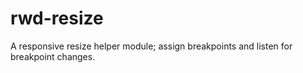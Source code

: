 rwd-resize
==========

A responsive resize helper module; assign breakpoints and listen for breakpoint changes.
